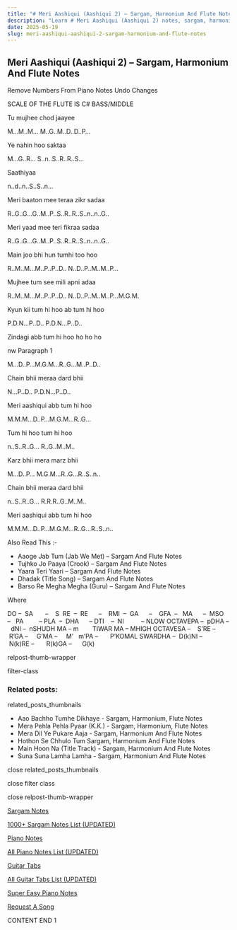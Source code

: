 ```yaml
---
title: "# Meri Aashiqui (Aashiqui 2) – Sargam, Harmonium And Flute Notes"
description: "Learn # Meri Aashiqui (Aashiqui 2) notes, sargam, harmonium notations and flute notes. Easy step-by-step tutorial for beginners."
date: 2025-05-19
slug: meri-aashiqui-aashiqui-2-sargam-harmonium-and-flute-notes
---
```


## Meri Aashiqui (Aashiqui 2) – Sargam, Harmonium And Flute Notes

Remove Numbers From Piano Notes
Undo Changes

SCALE OF THE FLUTE IS C# BASS/MIDDLE

Tu mujhee chod jaayee

M…M..M… M..G..M..D..D..P…

Ye nahin hoo saktaa

M…G..R… S..n..S..R..R..S…

Saathiyaa

n..d..n..S..S..n…

Meri baaton mee teraa zikr sadaa

R..G..G…G..M..P..S..R..R..S..n..n..G..

Meri yaad mee teri fikraa sadaa

R..G..G…G..M..P..S..R..R..S..n..n..G..

Main joo bhi hun tumhi too hoo

R..M..M…M..P..P..D.. N..D..P..M..M..P…

Mujhee tum see mili apni adaa

R..M..M…M..P..P..D.. N..D..P..M..M..P…M.G.M.

Kyun kii tum hi hoo ab tum hi hoo

P.D.N…P..D.. P.D.N…P..D..

Zindagi abb tum hi hoo ho ho ho

nw Paragraph 1

M…D..P…M.G.M…R..G…M..P..D..

Chain bhii meraa dard bhii

N…P..D.. P.D.N…P..D..

Meri aashiqui abb tum hi hoo

M.M.M…D..P…M.G.M…R..G…

Tum hi hoo tum hi hoo

n..S..R..G… R..G..M..M..

Karz bhii mera marz bhii

M…D..P… M.G.M…R..G…R..S..n..

Chain bhii meraa dard bhii

n..S..R..G… R.R.R..G..M..M..

Meri aashiqui abb tum hi hoo

M.M.M…D..P…M.G.M…R..G…R..S..n..

Also Read This :-

* Aaoge Jab Tum (Jab We Met) – Sargam And Flute Notes
* Tujhko Jo Paaya (Crook) – Sargam And Flute Notes
* Yaara Teri Yaari – Sargam And Flute Notes
* Dhadak (Title Song) – Sargam And Flute Notes
* Barso Re Megha Megha (Guru) – Sargam And Flute Notes

Where

DO –  SA       –    S  RE  –  RE      –    RMI  –  GA      –    GFA  –   MA      –  MSO  –   PA         – PLA  –  DHA      – DTI    –  NI          – NLOW OCTAVEPA –  pDHA –  dNI –  nSHUDH MA – m        TIWAR MA – MHIGH OCTAVESA –    S’RE –     R’GA –     G’MA –     M’   m’PA –       P’KOMAL SWARDHA –  D(k)NI –       N(k)RE –       R(k)GA –      G(k)

relpost-thumb-wrapper

filter-class

### Related posts:

related_posts_thumbnails

* Aao Bachho Tumhe Dikhaye - Sargam, Harmonium, Flute Notes
* Mera Pehla Pehla Pyaar (K.K.) - Sargam, Harmonium, Flute Notes
* Mera Dil Ye Pukare Aaja - Sargam, Harmonium And Flute Notes
* Hothon Se Chhulo Tum Sargam, Harmonium And Flute Notes
* Main Hoon Na (Title Track) - Sargam, Harmonium And Flute Notes
* Suna Suna Lamha Lamha - Sargam, Harmonium And Flute Notes

close related_posts_thumbnails

close filter class

close relpost-thumb-wrapper

[Sargam Notes](https://www.notationsworld.com/sargam-notes.html)

[1000+ Sargam Notes List (UPDATED)](https://www.notationsworld.com/all-songs-list-sargam-notes.html)

[Piano Notes](https://www.notationsworld.com/piano-notes.html)

[All Piano Notes List (UPDATED)](https://www.notationsworld.com/all-songs-list-piano-notes.html)

[Guitar Tabs](https://www.notationsworld.com/guitar-tabs.html)

[All Guitar Tabs List (UPDATED)](https://www.notationsworld.com/all-songs-list-guitar-tabs.html)

[Super Easy Piano Notes](https://studywall.in/)

[Request A Song](https://www.notationsworld.com/request-a-song.html)

CONTENT END 1

